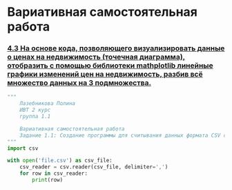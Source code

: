 # Вариативная самостоятельная работа

### [4.3 На основе кода, позволяющего визуализировать данные о ценах на недвижимость (точечная диаграмма), отобразить с помощью библиотеки mathplotlib линейные графики изменений цен на недвижимость, разбив всё множество данных на 3 подмножества.](https://replit.com/@PolinaLazebniko/sem5-Tema4-VSR-43)
```python
"""
    Лазебникова Полина 
    ИВТ 2 курс
    группа 1.1

    Вариативная самостоятельная работа 
    Задание 1.1: Создание программы для считывания данных формата CSV с использованием функционала модуля contextlib
"""
import csv

with open('file.csv') as csv_file:
    csv_reader = csv.reader(csv_file, delimiter=',')
    for row in csv_reader:
        print(row)
```
